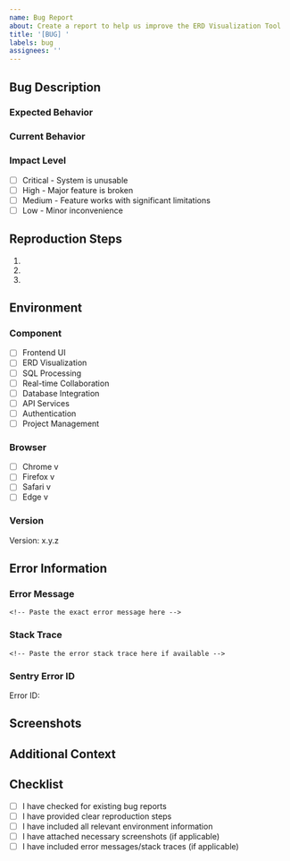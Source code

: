 ```yaml
---
name: Bug Report
about: Create a report to help us improve the ERD Visualization Tool
title: '[BUG] '
labels: bug
assignees: ''
---
```


## Bug Description

### Expected Behavior
<!-- Describe what should happen under normal conditions -->

### Current Behavior
<!-- Describe what is actually happening -->

### Impact Level
<!-- Select the impact level of this bug -->
- [ ] Critical - System is unusable
- [ ] High - Major feature is broken
- [ ] Medium - Feature works with significant limitations
- [ ] Low - Minor inconvenience

## Reproduction Steps
<!-- Provide detailed steps to reproduce the bug -->
1. 
2. 
3. 
<!-- Add more steps as needed -->

## Environment

### Component
<!-- Select the affected component -->
- [ ] Frontend UI
- [ ] ERD Visualization
- [ ] SQL Processing
- [ ] Real-time Collaboration
- [ ] Database Integration
- [ ] API Services
- [ ] Authentication
- [ ] Project Management

### Browser
<!-- Select your browser and provide its version -->
- [ ] Chrome v
- [ ] Firefox v
- [ ] Safari v
- [ ] Edge v

### Version
<!-- Specify the application version where the bug was found -->
Version: x.y.z

## Error Information
<!-- Fill in the following information if applicable -->

### Error Message
```console
<!-- Paste the exact error message here -->
```

### Stack Trace
```console
<!-- Paste the error stack trace here if available -->
```

### Sentry Error ID
<!-- If available, provide the Sentry error tracking ID -->
Error ID: 

## Screenshots
<!-- Attach screenshots to help explain the problem (PNG, JPG, or GIF, max 5MB) -->

## Additional Context
<!-- Add any other relevant information about the problem here -->

## Checklist
<!-- Please verify you have completed the following -->
- [ ] I have checked for existing bug reports
- [ ] I have provided clear reproduction steps
- [ ] I have included all relevant environment information
- [ ] I have attached necessary screenshots (if applicable)
- [ ] I have included error messages/stack traces (if applicable)

<!-- 
Labels will be automatically added based on your selections:
- severity: [critical/high/medium/low]
- component: [frontend/backend/websocket/database/collaboration/erd-visualization]
- priority: [urgent/high/normal/low]
-->